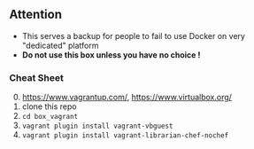 ## Attention
- This serves a backup for people to fail to use Docker on very "dedicated" platform
- **Do not use this box unless you have no choice !**

### Cheat Sheet
0. https://www.vagrantup.com/, https://www.virtualbox.org/
1. clone this repo
2. `cd box_vagrant`
3. `vagrant plugin install vagrant-vbguest`
4. `vagrant plugin install vagrant-librarian-chef-nochef`